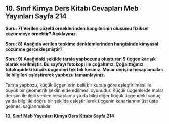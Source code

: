 ## 10. Sınıf Kimya Ders Kitabı Cevapları Meb Yayınları Sayfa 214

**Soru: 7) Verilen çözelti örneklerinden hangilerinin oluşumu fiziksel çözünmeye örnektir? Açıklayınız.**

**Soru: 8) Aşağıda verilen tepkime denklemlerinden hangisinde kimyasal çözünme gerçekleşmiştir?**

**Soru: 9) Aşağıdaki şekilde tarsia yapbozunu oluşturan 9 üçgen karışık olarak verilmiştir. Bu sayfayı fotokopi ile çoğaltınız. Çoğalttığınız fotokopideki küçük üçgenleri tek tek kesiniz. Moiar derişim hesaplamaları ile bilgileri eşleştirerek yapbozu tamamlayınız.**

Tarsia yapbozu, küçük üçgenlerin belli bir kurala göre eşleştirilmesi ile büyük bir geometrik şeklin elde edilmesi oyunudur. Küçük üçgenlerde molar derişim ile ilgili verilen hesaplama ya da bilgi diğer küçük üçgendeki sonuç ya da bilgi ile doğru bir şekilde eşleştirilerek üçgenin kenarlarının üst üste gelmesi sağlanmalıdır.

**10. Sınıf Meb Yayınları Kimya Ders Kitabı Sayfa 214**